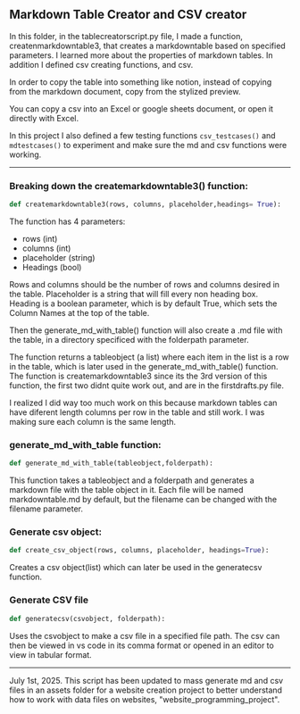 ## Markdown Table Creator and CSV creator

In this folder, in the tablecreatorscript.py file, I made a function, createnmarkdowntable3, that creates a markdowntable based on specified parameters. I learned more about the properties of markdown tables. In addition I defined csv creating functions, and csv.

In order to copy the table into something like notion, instead of copying from the markdown document, copy from the stylized preview.

You can copy a csv into an Excel or google sheets document, or open it directly with Excel.

In this project I also defined a few testing functions `csv_testcases()` and `mdtestcases()` to experiment and make sure the md and csv functions were working.

---

### Breaking down the createmarkdowntable3() function:

```python
def createmarkdowntable3(rows, columns, placeholder,headings= True):

```

The function has 4 parameters:

- rows (int)
- columns (int)
- placeholder (string)
- Headings (bool)

Rows and columns should be the number of rows and columns desired in the table.
Placeholder is a string that will fill every non heading box.
Heading is a boolean parameter, which is by default True, which sets the Column Names at the top of the table.

Then the generate_md_with_table() function will also create a .md file with the table, in a directory specificed with the folderpath parameter.

The function returns a tableobject (a list) where each item in the list is a row in the table, which is later used in the generate_md_with_table() function.
The function is createmarkdowntable3 since its the 3rd version of this function, the first two didnt quite work out, and are in the firstdrafts.py file.

I realized I did way too much work on this because markdown tables can have diferent length columns per row in the table and still work. I was making sure each column is the same length.

### generate_md_with_table function:

```python
def generate_md_with_table(tableobject,folderpath):

```

This function takes a tableobject and a folderpath and generates a markdown file with the table object in it. Each file will be named markdowntable.md by default, but the filename can be changed with the filename parameter.

### Generate csv object:

```python
def create_csv_object(rows, columns, placeholder, headings=True):

```

Creates a csv object(list) which can later be used in the generatecsv function.

### Generate CSV file

```python
def generatecsv(csvobject, folderpath):

```

Uses the csvobject to make a csv file in a specified file path. The csv can then be viewed in vs code in its comma format or opened in an editor to view in tabular format.

---

July 1st, 2025. This script has been updated to mass generate md and csv files in an assets folder for a website creation project to better understand how to work with data files on websites, "website_programming_project".
